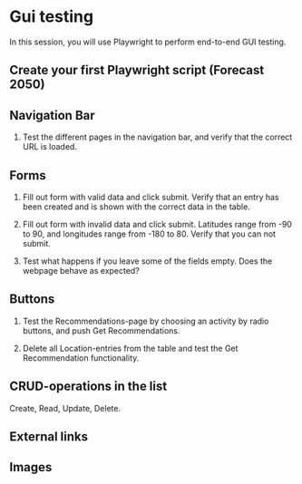 # Gui testing
In this session, you will use Playwright to perform end-to-end GUI testing. 

## Create your first Playwright script (Forecast 2050)


## Navigation Bar
1. Test the different pages in the navigation bar, and verify that the correct URL is loaded. 

## Forms
1. Fill out form with valid data and click submit. Verify that an entry has been created and is shown with the correct data in the table. 

2. Fill out form with invalid data and click submit.
Latitudes range from -90 to 90, and longitudes range from -180 to 80. 
Verify that you can not submit.

3. Test what happens if you leave some of the fields empty. Does the webpage behave as expected? 


## Buttons 
1. Test the Recommendations-page by choosing an activity by radio buttons, and push Get Recommendations. 

2. Delete all Location-entries from the table and test the Get Recommendation functionality. 

## CRUD-operations in the list
Create, Read, Update, Delete. 


## External links

## Images 
